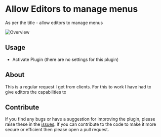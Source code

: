 Allow Editors to manage menus
=====================

As per the title - allow editors to manage menus

![Overview](http://d7c3hoiply1bq.cloudfront.net/wp-content/uploads/2014/01/Menu-Icon.png)

## Usage

* Activate Plugin (there are no settings for this plugin)

## About

This is a regular request I get from clients. For this to work I have had to give editors the capabilities to 

## Contribute

If you find any bugs or have a suggestion for improving the plugin, please raise these in the [issues](https://github.com/stompweb/Post-Type-Description/issues). If you can contribute to the code to make it more secure or efficient then please open a pull request.
